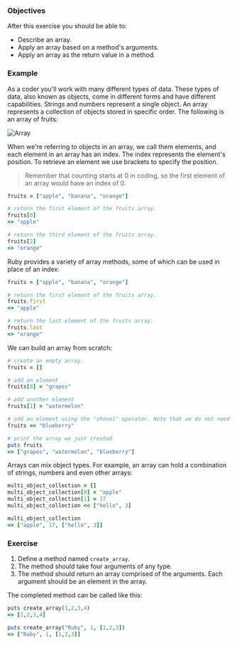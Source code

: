 <!-- { ids:[74], language:'Ruby', type:'workshop', order: 0, name:'Array Definition', description:'Learn how to identify an array and use it in a method.' }-->

### Objectives

After this exercise you should be able to:

- Describe an array.
- Apply an array based on a method's arguments.
- Apply an array as the return value in a method.

### Example

As a coder you'll work with many different types of data. These types of data, also known as objects, come in different forms and have different capabilities. Strings and numbers represent a single object. An array represents a collection of objects stored in specific order. The following is an array of fruits:

![Array](https://bloc-global-assets.s3.amazonaws.com/screencaps/array.png)

When we're referring to objects in an array, we call them elements, and each element in an array has an index. The index represents the element's position. To retrieve an element we use brackets to specify the position.

> Remember that counting starts at 0 in coding, so the first element of an array would have an index of 0.

```ruby
fruits = ["apple", "banana", "orange"]

# return the first element of the fruits array.
fruits[0]
=> "apple"

# return the third element of the fruits array.
fruits[2]
=> "orange"
```

Ruby provides a variety of array methods, some of which can be used in place of an index:

```ruby
fruits = ["apple", "banana", "orange"]

# return the first element of the fruits array.
fruits.first
=> "apple"

# return the last element of the fruits array.
fruits.last
=> "orange"
```

We can build an array from scratch:

```ruby
# create an empty array.
fruits = []

# add an element
fruits[0] = "grapes"

# add another element
fruits[1] = "watermelon"

# add an element using the "shovel" operator. Note that we do not need to specify the index, because the shovel appends the element to the end of the array by default.
fruits << "blueberry"

# print the array we just created
puts fruits
=> ["grapes", "watermelon", "blueberry"]
```

Arrays can mix object types. For example, an array can hold a combination of strings, numbers and even other arrays:

```ruby
multi_object_collection = []
multi_object_collection[0] = "apple"
multi_object_collection[1] = 17
multi_object_collection << ["hello", 3]

multi_object_collection
=> ["apple", 17, ["hello", 3]]
```

### Exercise

1. Define a method named `create_array`.
2. The method should take four arguments of any type.
3. The method should return an array comprised of the arguments. Each argument should be an element in the array.

The completed method can be called like this:

```ruby
puts create_array(1,2,3,4)
=> [1,2,3,4]

puts create_array("Ruby", 1, [1,2,3])
=> ["Ruby", 1, [1,2,3]]
```

